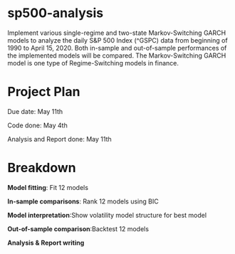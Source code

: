 # sp500-analysis
Implement various single-regime and two-state Markov-Switching GARCH models to analyze the daily S&amp;P 500 Index (^GSPC) data from beginning of 1990 to April 15, 2020. Both in-sample and out-of-sample performances of the implemented models will be compared. The Markov-Switching GARCH model is one type of Regime-Switching models in finance. 

# Project Plan
Due date: May 11th

Code done: May 4th

Analysis and Report done: May 11th

# Breakdown

**Model fitting**: Fit 12 models

**In-sample comparisons**: Rank 12 models using BIC

**Model interpretation**:Show volatility model structure for best model

**Out-of-sample comparison**:Backtest 12 models

**Analysis & Report writing**
